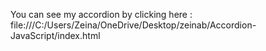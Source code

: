 You can see my accordion by clicking here : file:///C:/Users/Zeina/OneDrive/Desktop/zeinab/Accordion-JavaScript/index.html
